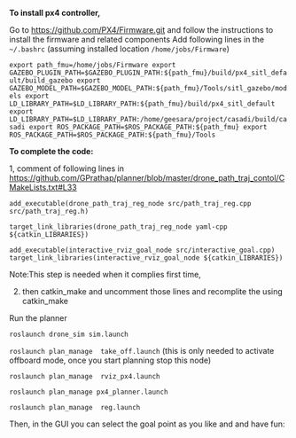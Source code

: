 **To install px4 controller,**

Go to https://github.com/PX4/Firmware.git and follow the instructions to install the firmware and related components 
Add following lines in the `~/.bashrc` (assuming installed location `/home/jobs/Firmware`)

`export path_fmu=/home/jobs/Firmware
export GAZEBO_PLUGIN_PATH=$GAZEBO_PLUGIN_PATH:${path_fmu}/build/px4_sitl_default/build_gazebo
export GAZEBO_MODEL_PATH=$GAZEBO_MODEL_PATH:${path_fmu}/Tools/sitl_gazebo/models
export LD_LIBRARY_PATH=$LD_LIBRARY_PATH:${path_fmu}/build/px4_sitl_default
export LD_LIBRARY_PATH=$LD_LIBRARY_PATH:/home/geesara/project/casadi/build/casadi
export ROS_PACKAGE_PATH=$ROS_PACKAGE_PATH:${path_fmu}
export ROS_PACKAGE_PATH=$ROS_PACKAGE_PATH:${path_fmu}/Tools`





**To complete the code:**

1, comment of following lines in  https://github.com/GPrathap/planner/blob/master/drone_path_traj_contol/CMakeLists.txt#L33

`add_executable(drone_path_traj_reg_node src/path_traj_reg.cpp src/path_traj_reg.h)`

`target_link_libraries(drone_path_traj_reg_node yaml-cpp ${catkin_LIBRARIES})`

`add_executable(interactive_rviz_goal_node src/interactive_goal.cpp)`
`target_link_libraries(interactive_rviz_goal_node ${catkin_LIBRARIES})`

Note:This step is needed when it complies first time,   

2. then  catkin_make and uncomment those lines and recomplite the using catkin_make



Run the planner

`roslaunch drone_sim sim.launch `

`roslaunch plan_manage  take_off.launch` (this is only needed to activate offboard mode, once you start planning stop this node)

`roslaunch plan_manage  rviz_px4.launch`

`roslaunch plan_manage px4_planner.launch`

`roslaunch plan_manage  reg.launch `

Then, in the GUI you can select the goal point as you like and and have fun:




